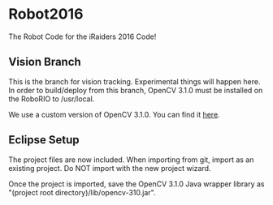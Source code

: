 # Robot2016
The Robot Code for the iRaiders 2016 Code!

## Vision Branch
This is the branch for vision tracking. Experimental things will happen here. In order to build/deploy from this branch, OpenCV 3.1.0 must be installed on the RoboRIO to /usr/local.

We use a custom version of OpenCV 3.1.0. You can find it [here](https://github.com/mmiillkkaa/opencv).

## Eclipse Setup
The project files are now included. When importing from git, import as an existing project. Do NOT import with the new project wizard.

Once the project is imported, save the OpenCV 3.1.0 Java wrapper library as "(project root directory)/lib/opencv-310.jar".